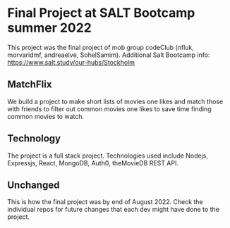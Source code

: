 # Final Project at SALT Bootcamp summer 2022
This project was the final project of mob group codeClub (nfluk, morvaridmf, andreaelve, SohelSamim).
Additional Salt Bootcamp info: https://www.salt.study/our-hubs/Stockholm

## MatchFlix
We build a project to make short lists of movies one likes and match those with friends to filter out common movies one likes to save time finding common movies to watch.

## Technology
The project is a full stack project. Technologies used include Nodejs, Expressjs, React, MongoDB, Auth0, theMovieDB REST API.

## Unchanged
This is how the final project was by end of August 2022. Check the individual repos for future changes that each dev might have done to the project.
